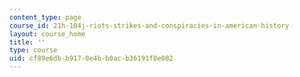 ```yaml
---
content_type: page
course_id: 21h-104j-riots-strikes-and-conspiracies-in-american-history-fall-2010
layout: course_home
title: ''
type: course
uid: cf89e6db-b917-0e4b-b0ac-b36191f8e082
---
```

